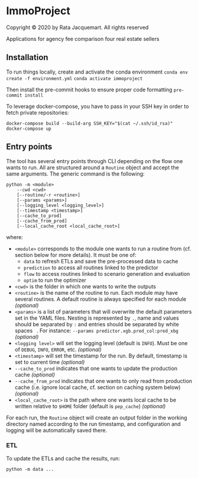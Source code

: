 # ImmoProject

Copyright © 2020 by Rata Jacquemart. All rights reserved



Applications for agency fee comparison four real estate sellers



## Installation

To run things locally, create and activate the conda environment
`conda env create -f environment.yml`
`conda activate immoproject`

Then install the pre-commit hooks to ensure proper code formatting
`pre-commit install`

To leverage docker-compose, you have to pass in your SSH key in order to fetch private repositories:

`docker-compose build --build-arg SSH_KEY="$(cat ~/.ssh/id_rsa)"`
`docker-compose up`



## Entry points

The tool has several entry points through CLI depending on the flow one wants to run. All are structured around a `Routine` object and accept the same arguments. The generic command is the following:

```
python -m <module> 
	--cwd <cwd> 
	[--routine/-r <routine>] 
	[--params <params>] 
	[--logging_level <logging_level>] 
	[--timestamp <timestamp>] 
	[--cache_to_prod] 
	[--cache_from_prod] 
	[--local_cache_root <local_cache_root>]
```

where:

- `<module>` corresponds to the module one wants to run a routine from (cf. section below for more details). It must be one of:
  - `data` to refresh ETLs and save the pre-processed data to cache
  - `prediction` to access all routines linked to the predictor
  - `flow` to access routines linked to scenario generation and evaluation
  - `optim` to run the optimizer
- `<cwd>` is the folder in which one wants to write the outputs
- `<routine>` is the name of the routine to run. Each module may have several routines. A default routine is always specified for each module *(optional)*
- `<params>` is a list of parameters that will overwrite the default parameters set in the YAML files. Nesting is represented by `.`, name and values should be separated by `:` and entries should be separated by white spaces ` `. For instance: `--params predictor.xgb.pred_col:pred_xbg` *(optional)*
- `<logging level>` will set the logging level (default is `INFO`). Must be one of `DEBUG`, `INFO`, `ERROR`, etc. *(optional)*
- `<timestamp>` will set the timestamp for the run. By default, timestamp is set to current time *(optional)*
- `--cache_to_prod` indicates that one wants to update the production cache *(optional)*
- `--cache_from_prod` indicates that one wants to only read from production cache (i.e. ignore local cache, cf. section on caching system below) *(optional)*
- `<local_cache_root>` is the path where one wants local cache to be written relative to `$HOME` folder (default is `pep_cache`) *(optional)*

For each run, the `Routine` object will create an output folder in the working directory named according to the run timestamp, and configuration and logging will be automatically saved there.



### ETL

To update the ETLs and cache the results, run:

```
python -m data ...
```
